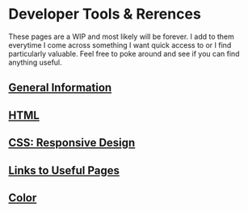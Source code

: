 # Developer Tools & Rerences

These pages are a WIP and most likely will be forever. I add to them everytime I come across something I want quick access to or I find particularly valuable. Feel free to poke around and see if you can find anything useful.

## [General Information](./general-info.md)

## [HTML](./html.md)

## [CSS: Responsive Design](./css-rd.md)

## [Links to Useful Pages](./links.md)



## [Color](./color.md)

